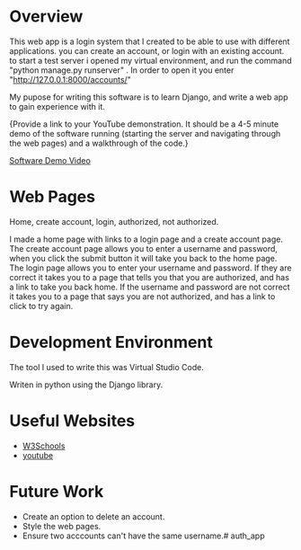 # Overview

This web app is a login system that I created to be able to use with different applications. you can create an account, or login with an existing account. to start a test server i opened my virtual environment, and run the command "python manage.py runserver" . In order to open it you enter "http://127.0.0.1:8000/accounts/"

My pupose for writing this software is to learn Django, and write a web app to gain experience with it.

{Provide a link to your YouTube demonstration.  It should be a 4-5 minute demo of the software running (starting the server and navigating through the web pages) and a walkthrough of the code.}

[Software Demo Video](http://youtube.link.goes.here)

# Web Pages

 Home, create account, login, authorized, not authorized.

 I made a home page with links to a login page and a create account page.
 The create account page allows you to enter a username and password, when you click the submit button it will take you back to the home page.
 The login page allows you to enter your username and password. If they are correct it takes you to a page that tells you that you are authorized, and has a link to take you back home.
 If the username and password are not correct it takes you to a page that says you are not authorized, and has a link to click to try again.

# Development Environment

The tool I used to write this was Virtual Studio Code.

Writen in python using the Django library.

# Useful Websites

* [W3Schools](https://www.w3schools.com/django/index.php)
* [youtube](https://www.youtube.com/watch?v=rHux0gMZ3Eg)

# Future Work

* Create an option to delete an account.
* Style the web pages.
* Ensure two acccounts can't have the same username.# auth_app
